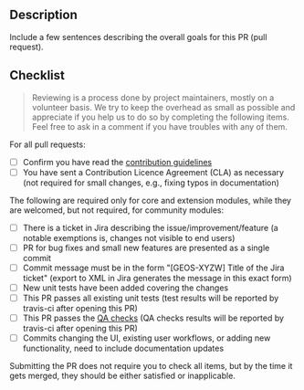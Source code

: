 ## Description

Include a few sentences describing the overall goals for this PR (pull request).

## Checklist

> Reviewing is a process done by project maintainers, mostly on a volunteer basis. We try to keep the overhead as small as possible and appreciate if you help us to do so by completing the following items. Feel free to ask in a comment if you have troubles with any of them.

For all pull requests:

- [ ] Confirm you have read the [contribution guidelines](https://github.com/geoserver/geoserver/blob/master/CONTRIBUTING.md) 
- [ ] You have sent a Contribution Licence Agreement (CLA) as necessary (not required for small changes, e.g., fixing typos in documentation)

The following are required only for core and extension modules, while they are welcomed, but not required, for community modules:
- [ ] There is a ticket in Jira describing the issue/improvement/feature (a notable exemptions is, changes not visible to end users)
- [ ] PR for bug fixes and small new features are presented as a single commit
- [ ] Commit message must be in the form "[GEOS-XYZW] Title of the Jira ticket" (export to XML in Jira generates the message in this exact form)
- [ ] New unit tests have been added covering the changes
- [ ] This PR passes all existing unit tests (test results will be reported by travis-ci after opening this PR)
- [ ] This PR passes the [QA checks](https://docs.geoserver.org/latest/en/developer/qa-guide/index.html) (QA checks results will be reported by travis-ci after opening this PR)
- [ ] Commits changing the UI, existing user workflows, or adding new functionality, need to include documentation updates

Submitting the PR does not require you to check all items, but by the time it gets merged, they should be either satisfied or inapplicable.

